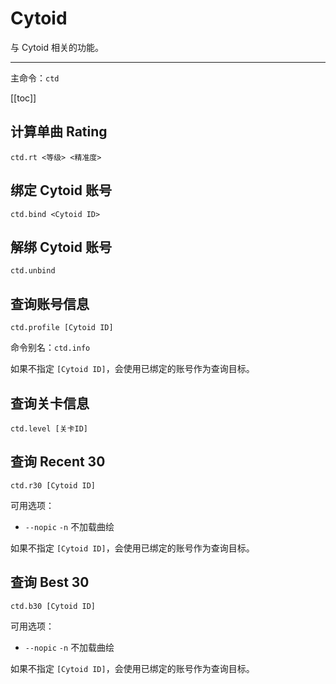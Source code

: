 # Cytoid

与 Cytoid 相关的功能。

---

主命令：`ctd`

[[toc]]

## 计算单曲 Rating

```
ctd.rt <等级> <精准度>
```

## 绑定 Cytoid 账号

```
ctd.bind <Cytoid ID>
```

## 解绑 Cytoid 账号

```
ctd.unbind
```

## 查询账号信息

```
ctd.profile [Cytoid ID]
```

命令别名：`ctd.info`

如果不指定 `[Cytoid ID]`，会使用已绑定的账号作为查询目标。

## 查询关卡信息

```
ctd.level [关卡ID]
```

## 查询 Recent 30

```
ctd.r30 [Cytoid ID]
```

可用选项：

- `--nopic` `-n` 不加载曲绘

如果不指定 `[Cytoid ID]`，会使用已绑定的账号作为查询目标。

## 查询 Best 30

```
ctd.b30 [Cytoid ID]
```

可用选项：

- `--nopic` `-n` 不加载曲绘

如果不指定 `[Cytoid ID]`，会使用已绑定的账号作为查询目标。